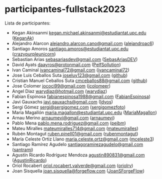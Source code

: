 # participantes-fullstack2023

Lista de participantes:
- Kegan Akinsanmi <kegan.michael.akinsanmi@estudiantat.upc.edu> ([KeganAk](https://github.com/KeganAk))
- Alejandro Alarcon <alejandro.alarcon.cano@gmail.com> ([alejandroac6](https://github.com/alejandroac6))
- Santiago Amoros <santiago.amoros@estudiantat.upc.edu> ([crazypurpleunicorn](https://github.com/crazypurpleunicorn))
- Sebastian Arias <sebasariasdev@gmail.com> ([SebasAriasDEV](https://github.com/SebasAriasDEV))
- David Ayats <daayros@protonmail.com> ([PelfSollution](https://github.com/PelfSollution))
- Ivan Caminal <ivancaminal72@gmail.com> ([ivancaminal72](https://github.com/ivancaminal72))
- Jose Luis Ceballos Suta <joseluy123@gmail.com> ([github](https://github.com/Joshua030/))
- Cristian Manuel Ceballos Suta <cmceballos88@gmail.com> ([github](https://github.com/AmbroseKainGit))
- Jose Colomer <jococi99@gmail.com> ([jcolomeer](https://github.com/jcolomeer))
- Angel Diaz <warydiaz@hotmail.com> ([warydiaz](https://github.com/warydiaz))
- Fabian Espinosa fabianespinosa1988@gmail.com ([FabianEspinosa](https://github.com/FabianEspinosa))
- Javi Gauxachs <javi.gauxachs@gmail.com> ([Idyos](https://github.com/Idyos))
- Sergi Gómez <sergi@sergigomez.com> ([sergigomezfoto](https://github.com/sergigomezfoto))
- Maria Magallón <maria.magallon@estudiantat.upc.edu> ([MariaMagallon](https://github.com/MariaMagallon))
- Arnau Merino <arnaumevi@gmail.com> ([arnaumevi](https://github.com/arnaumevi))
- Pablo Mena <pablo.mena.rodriguez@gmail.com> ([peibm](https://github.com/peibm))
- Mateu Miralles <mateumiralles714@gmail.com> ([mateumiralles](https://github.com/mateumiralles))
- Rubén Montagut <ruben.pinell01@gmail.com> ([rubenmontagut](https://github.com/rubenmontagut))
- María Celeste Ortiz Llano <maria.celeste.ortz@gmail.com> ([mceleste3](https://github.com/mceleste3))
- Santiago Ramírez Agudelo <santiagoramirezagudelo@gmail.com> ([santrami](https://github.com/santrami))
- Agustín Ricardo Rodríguez Mendoza <agustin890831@gmail.com> ([AgustinRicardo](https://github.com/AgustinRicardo))
- Oriol Rocabert <oriol.rocabert.valverde@gmail.com> ([oriolrv](https://github.com/OriolRV/postgraufullstack.git))
- Joan Sisquella <joan.sisquella@forgeflow.com> ([JoanSForgeFlow](https://github.com/JoanSForgeFlow))

